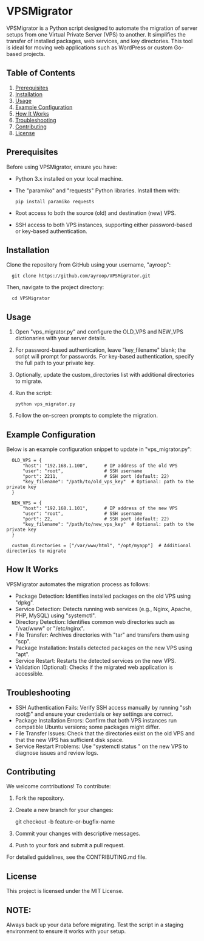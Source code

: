 VPSMigrator
===========

VPSMigrator is a Python script designed to automate the migration of server setups 
from one Virtual Private Server (VPS) to another. It simplifies the transfer of 
installed packages, web services, and key directories. This tool is ideal for 
moving web applications such as WordPress or custom Go-based projects.

Table of Contents
-----------------
1. [Prerequisites](#prerequisites)
2. [Installation](#installation)
3. [Usage](#usage)
4. [Example Configuration](#example-configuration)
5. [How It Works](#how-it-works)
6. [Troubleshooting](#troubleshooting)
7. [Contributing](#contributing)
8. [License](#license)

Prerequisites
-------------
Before using VPSMigrator, ensure you have:

- Python 3.x installed on your local machine.
- The "paramiko" and "requests" Python libraries. Install them with:
  
      pip install paramiko requests

- Root access to both the source (old) and destination (new) VPS.
- SSH access to both VPS instances, supporting either password-based or key-based authentication.

Installation
------------
Clone the repository from GitHub using your username, "ayroop":

      git clone https://github.com/ayroop/VPSMigrator.git

Then, navigate to the project directory:

      cd VPSMigrator

Usage
-----
1. Open "vps_migrator.py" and configure the OLD_VPS and NEW_VPS dictionaries with your server details.
2. For password-based authentication, leave "key_filename" blank; the script will prompt for passwords.
   For key-based authentication, specify the full path to your private key.
3. Optionally, update the custom_directories list with additional directories to migrate.
4. Run the script:

      ```
      python vps_migrator.py
      ```

5. Follow the on-screen prompts to complete the migration.

Example Configuration
---------------------
Below is an example configuration snippet to update in "vps_migrator.py":

      OLD_VPS = {
          "host": "192.168.1.100",      # IP address of the old VPS
          "user": "root",               # SSH username
          "port": 2211,                 # SSH port (default: 22)
          "key_filename": "/path/to/old_vps_key"  # Optional: path to the private key
      }

      NEW_VPS = {
          "host": "192.168.1.101",      # IP address of the new VPS
          "user": "root",               # SSH username
          "port": 22,                   # SSH port (default: 22)
          "key_filename": "/path/to/new_vps_key"  # Optional: path to the private key
      }

      custom_directories = ["/var/www/html", "/opt/myapp"]  # Additional directories to migrate

How It Works
------------
VPSMigrator automates the migration process as follows:

- Package Detection: Identifies installed packages on the old VPS using "dpkg".
- Service Detection: Detects running web services (e.g., Nginx, Apache, PHP, MySQL) using "systemctl".
- Directory Detection: Identifies common web directories such as "/var/www" or "/etc/nginx".
- File Transfer: Archives directories with "tar" and transfers them using "scp".
- Package Installation: Installs detected packages on the new VPS using "apt".
- Service Restart: Restarts the detected services on the new VPS.
- Validation (Optional): Checks if the migrated web application is accessible.

Troubleshooting
---------------
- SSH Authentication Fails: Verify SSH access manually by running "ssh root@<host>" 
  and ensure your credentials or key settings are correct.
- Package Installation Errors: Confirm that both VPS instances run compatible Ubuntu 
  versions; some packages might differ.
- File Transfer Issues: Check that the directories exist on the old VPS and that the 
  new VPS has sufficient disk space.
- Service Restart Problems: Use "systemctl status <service>" on the new VPS to diagnose 
  issues and review logs.

Contributing
------------
We welcome contributions! To contribute:

1. Fork the repository.
2. Create a new branch for your changes:

      git checkout -b feature-or-bugfix-name

3. Commit your changes with descriptive messages.
4. Push to your fork and submit a pull request.

For detailed guidelines, see the CONTRIBUTING.md file.

License
-------
This project is licensed under the MIT License.

NOTE:
-----
Always back up your data before migrating. Test the script in a staging environment 
to ensure it works with your setup.
